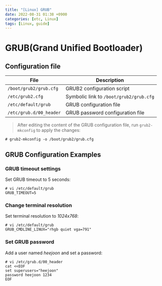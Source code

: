 ```yaml
---
title: "[Linux] GRUB"
date: 2022-08-31 01:38 +0900
categories: [etc, Linux]
tags: [Linux, guide]
---
```


# GRUB(Grand Unified Bootloader)

## Configuration file

File | Description
-----| ----
`/boot/grub2/grub.cfg` | GRUB2 configuration script
`/etc/grub2.cfg` | Symbolic link to `/boot/grub2/grub.cfg`
`/etc/default/grub` | GRUB configuration file
`/etc/grub.d/00_header` | GRUB password configuration file

> After editing the content of the GRUB configuration file, run `grub2-mkconfig` to apply the changes:
```shell
# grub2-mkconfig -o /boot/grub2/grub.cfg
```

## GRUB Configuration Examples

### GRUB timeout settings

Set GRUB timeout to 5 seconds:

```shell
# vi /etc/default/grub
GRUB_TIMEOUT=5
```

### Change terminal resolution
Set terminal resolution to *1024x768*:
```shell
# vi /etc/default/grub
GRUB_CMDLINE_LINUX="rhgb quiet vga=791"
```

### Set GRUB password
Add a user named *heejoon* and set a password:
```shell
# vi /etc/grub.d/00_header
cat <<EOF
set superusers="heejoon"
password heejoon 1234
EOF
```
